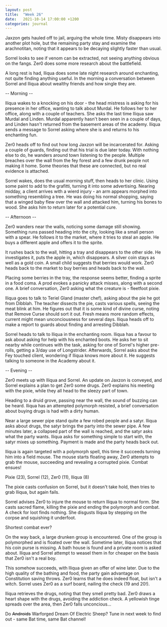 ```yaml
---
layout: post
title:  "Week 26"
date:   2021-10-14 17:00:00 +1200
categories: journal
---
```

Jaxzon gets hauled off to jail, arguing the whole time. Misty disappears into another plot hole, but the remaining party stay and examine the arachnotitan, noting that it appears to be decaying slightly faster than usual.

Sorrel looks to see if venom can be extracted, not seeing anything obvious on the fangs. Zer0 does some more research about the battlefield.

A long rest is had, Iliqua does some late night research around enchanting, not quite finding anything useful. In the morning a conversation between Sorrel and Iliqua about wealthy friends and how single they are.

-- Morning --

Iliqua wakes to a knocking on his door - the head mistress is asking for his presence in her office, wanting to talk about Murdal. He follows her to her office, along with a couple of teachers. She asks the last time Iliqua saw Murdal and Linden. Murdal apparently hasn't been seen in a couple of days, and Linden hasn't returned from the basement areas of the academy. Iliqua sends a message to Sorrel asking where she is and returns to his enchanting fun.

Zer0 heads off to find out how long Jaxzon will be incarcerated for. Asking a couple of guards, finding out that his trial is due later today. With nothing else to do, he wanders around town listening to the people. Multiple breaches over the wall from the fey forest and a few drunk people not making it home. Some theories that these are connected, but no real evidence is attached.

Sorrel wakes, does the usual morning stuff, then heads to her clinic. Using some paint to add to the grafitti, turning it into some advertising. Nearing midday, a client arrives with a wierd injury - an arm appears morphed into something resembling a tree. He was doing his normal shopping, saying that a winged baby flew over the wall and attacked him, turning his bones to wood. She asks him to return later for a potential cure.

-- Afternoon --

Zer0 wanders near the walls, noticing some damage still showing. Something runs passed heading into the city, looking like a small person with a spear. He follows it to the market, where it tries to steal an apple. He buys a different apple and offers it to the sprite.

It rushes back to the wall, hitting a tray and disappears to the other side. He investigates it, puts the apple in, which disappears. A silver coin stays as well as a gold coin. A small child suggests that berries would work. Zer0 heads back to the market to buy berries and heads back to the wall.

Placing some berries in the tray, the response seems better, finding a sprite in a food coma. A prod evokes a panicky attack misses, along with a second one. A brief conversation, Zer0 asking what the creature is - fleetfoot pixie.

Iliqua goes to talk to Teriel Gland (master chef), asking about the pie he got from Dibblah. The teacher dissects the pie, casts various spells, seeing the meat blink at him. He figures out that it is some kind of divine curse, noting that Remove Curse should sort it out. Fresh means more random effects, current might mean unconciousness for several days. Iliqua heads off to make a report to guards about finding and arresting Dibblah.

Sorrel heads to talk to Iliqua in the enchanting room. Iliqua has a favour to ask about asking for help with his enchanted boots. He asks her to sit nearby while continues with the task, asking for one of Sorrel's higher pre-rolls, getting a 3/day use of Longstrider. Afterwards, Sorrel asks about the Fey touched client, wondering if Iliqua knows more about it. He suggests talking to someone in the Academy about it.

-- Evening --

Zer0 meets up with Iliqua and Sorrel. An update on Jaxzon is conveyed, and Sorrel explains a plan to get Zer0 some drugs. Zer0 explains his meeting with the pixie, while they all head to the sleezy part of town.

Heading to a druid grove, passing near the wall, the sound of buzzing can be heard. Iliqua has an attempted polymorph resisted, a brief conversation about buying drugs is had with a dirty human.

Near a large sewer pipe stand quite a few robed people and a satyr. Iliqua asks about drugs, the satyr brings the party into the sewer pipe. A few minutes later, a collapsed part of the wall is reached, and the satyr asks what the party wants. Iliqua asks for something simple to start with, the satyr mixes up something. Payment is made and the party heads back out.

Iliqua is again targeted with a polymorph spell, this time it succeeds turning him into a field mouse. The mouse starts floating away, Zer0 attempts to grab the mouse, succeeding and revealing a corrupted pixie. Combat ensues!

Pixie (23), Sorrel (12), Zer0 (11), Iliqua (8)

The pixie casts confusion on Sorrel, but it doesn't take hold, then tries to grab Iliqua, but again fails.

Sorrel advises Zer0 to injure the mouse to return Iliqua to normal form. She casts sacred flame, killing the pixie and ending the polymorph and combat. A check for loot finds nothing. She disgusts Iliqua by stepping on the corpse and squishing it underfoot.

Shortest combat ever?

On the way back, a large drunken group is encountered. One of the group is polymorphed and is floated over the wall. Sometime later, Iliqua notices that his coin purse is missing. A bath house is found and a private room is asked about. Iliqua and Sorrel attempt to weasel them in for cheaper on the basis that Zer0 isn't a real boy.

This somehow succeeds, with Iliqua given an offer of wine later. Due to the high quality of the bathing and food, the party gain advantage on Constitution saving throws. Zer0 learns that he does indeed float, but isn't a witch. Sorrel uses Zer0 as a surf board, nailing the check (19 and 20!).

Iliqua retrieves the drugs, noting that they smell pretty bad. Zer0 draws a heart shape with the drugs, avoiding the addiction check. A yellowish tinge spreads over the area, then Zer0 falls unconcious...

Do ~~Androids~~ Warforged Dream Of Electric Sheep? Tune in next week to find out - same Bat time, same Bat channel!